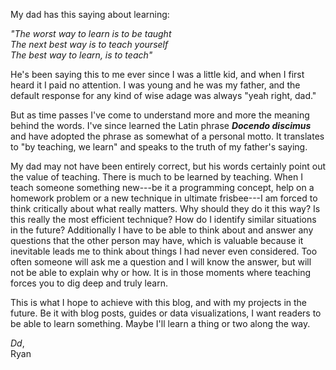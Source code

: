 <!-- 
.. title: Docendo discimus
.. slug: docendo-discimus
.. date: 2015-06-14 23:24:45 UTC-04:00
.. tags: thoughts
.. category: 
.. link: 
.. description: "To learn, teach"
.. type: text
-->

My dad has this saying about learning:

_"The worst way to learn is to be taught  
The next best way is to teach yourself  
The best way to learn, is to teach"_

He's been saying this to me ever since I was a little kid, and when I first heard it I paid no attention. I was young and he was my father, and the default response for any kind of wise adage was always "yeah right, dad."

But as time passes I've come to understand more and more the meaning behind the words. I've since learned the Latin phrase **_Docendo discimus_** and have adopted the phrase as somewhat of a personal motto. It translates to "by teaching, we learn" and speaks to the truth of my father's saying.

My dad may not have been entirely correct, but his words certainly point out the value of teaching. There is much to be learned by teaching. When I teach someone something new---be it a programming concept, help on a homework problem or a new technique in ultimate frisbee---I am forced to think critically about what really matters. Why should they do it this way? Is this really the most efficient technique? How do I identify similar situations in the future? Additionally I have to be able to think about and answer any questions that the other person may have, which is valuable because it inevitable leads me to think about things I had never even considered. Too often someone will ask me a question and I will know the answer, but will not be able to explain why or how. It is in those moments where teaching forces you to dig deep and truly learn.

This is what I hope to achieve with this blog, and with my projects in the future. Be it with blog posts, guides or data visualizations, I want readers to be able to learn something. Maybe I'll learn a thing or two along the way.

_Dd_,  
Ryan